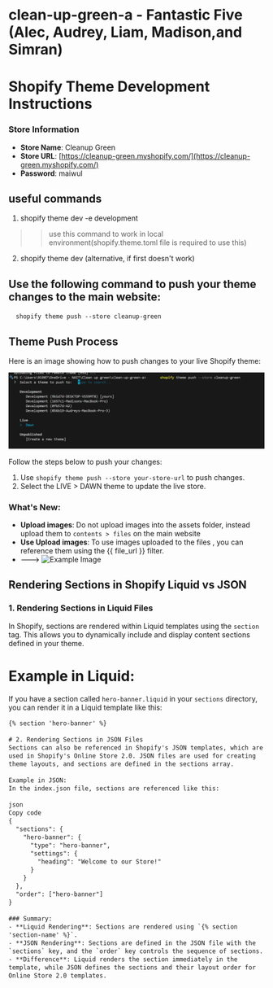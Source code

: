 # clean-up-green-a - Fantastic Five (Alec, Audrey, Liam, Madison,and Simran)

# Shopify Theme Development Instructions

### Store Information
- **Store Name**: Cleanup Green  
- **Store URL**: [https://cleanup-green.myshopify.com/](https://cleanup-green.myshopify.com/)
- **Password**: maiwul

## useful commands
 1. shopify theme dev -e development
  >> use this command to work in local environment(shopify.theme.toml file is required to use this)
  2. shopify theme dev  (alternative, if first doesn't work)
   ## Use the following command to push your theme changes to the main website:
      shopify theme push --store cleanup-green

## Theme Push Process

Here is an image showing how to push changes to your live Shopify theme:

![screenshot](screenshot.png)

Follow the steps below to push your changes:
1. Use `shopify theme push --store your-store-url` to push changes.
2. Select the LIVE > DAWN theme to update the live store.


### What's New:
- **Upload images**: Do not upload images into the assets folder, instead upload them to `contents > files` on the main website
- **Use Upload images**: To use images uploaded to the files , you can reference them using the {{ file_url }} filter.
- ---> <img src="{{ 'example-image.jpg' | file_url }}" alt="Example Image">


## Rendering Sections in Shopify Liquid vs JSON

### 1. **Rendering Sections in Liquid Files**

In Shopify, sections are rendered within Liquid templates using the `section` tag. This allows you to dynamically include and display content sections defined in your theme.

# Example in Liquid:

If you have a section called `hero-banner.liquid` in your `sections` directory, you can render it in a Liquid template like this:

```liquid
{% section 'hero-banner' %} 

# 2. Rendering Sections in JSON Files
Sections can also be referenced in Shopify's JSON templates, which are used in Shopify's Online Store 2.0. JSON files are used for creating theme layouts, and sections are defined in the sections array.

Example in JSON:
In the index.json file, sections are referenced like this:

json
Copy code
{
  "sections": {
    "hero-banner": {
      "type": "hero-banner",
      "settings": {
        "heading": "Welcome to our Store!"
      }
    }
  },
  "order": ["hero-banner"]
}

### Summary:
- **Liquid Rendering**: Sections are rendered using `{% section 'section-name' %}`.
- **JSON Rendering**: Sections are defined in the JSON file with the `sections` key, and the `order` key controls the sequence of sections.
- **Difference**: Liquid renders the section immediately in the template, while JSON defines the sections and their layout order for Online Store 2.0 templates.


